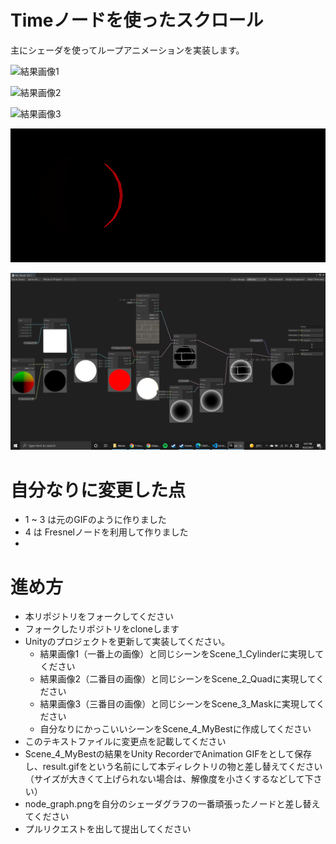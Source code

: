 # Timeノードを使ったスクロール
主にシェーダを使ってループアニメーションを実装します。

![結果画像1](myScene1.gif)

![結果画像2](myScene2.gif)

![結果画像3](myScene3.gif)

![結果画像](myScene.gif)

![シェーダグラフ](node_graph.png)

# 自分なりに変更した点
- 1 ~ 3 は元のGIFのように作りました
- 4 は Fresnelノードを利用して作りました
-

# 進め方

- 本リポジトリをフォークしてください
- フォークしたリポジトリをcloneします
- Unityのプロジェクトを更新して実装してください。
  - 結果画像1（一番上の画像）と同じシーンをScene_1_Cylinderに実現してください
  - 結果画像2（二番目の画像）と同じシーンをScene_2_Quadに実現してください
  - 結果画像3（三番目の画像）と同じシーンをScene_3_Maskに実現してください
  - 自分なりにかっこいいシーンをScene_4_MyBestに作成してください
- このテキストファイルに変更点を記載してください
- Scene_4_MyBestの結果をUnity RecorderでAnimation GIFをとして保存し、result.gifをという名前にして本ディレクトリの物と差し替えてください（サイズが大きくて上げられない場合は、解像度を小さくするなどして下さい）
- node_graph.pngを自分のシェーダグラフの一番頑張ったノードと差し替えてください
- プルリクエストを出して提出してください
